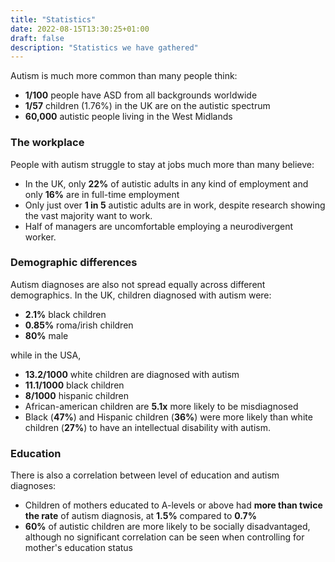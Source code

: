 ```yaml
---
title: "Statistics"
date: 2022-08-15T13:30:25+01:00
draft: false
description: "Statistics we have gathered"
---
```


Autism is much more common than many people think:

- **1/100** people have ASD from all backgrounds worldwide
- **1/57** children (1.76%) in the UK are on the autistic spectrum
- **60,000** autistic people living in the West Midlands

### The workplace

People with autism struggle to stay at jobs much more than many believe:

- In the UK, only **22%** of autistic adults in any kind of employment and only **16%** are in full-time employment 
- Only just over **1 in 5** autistic adults are in work, despite research showing the vast majority want to work. 
- Half of managers are uncomfortable employing a neurodivergent worker.

### Demographic differences

Autism diagnoses are also not spread equally across different demographics. In the UK, children diagnosed with autism were:

- **2.1%** black children
- **0.85%** roma/irish children
- **80%** male

while in the USA,

- **13.2/1000** white children are diagnosed with autism
- **11.1/1000** black children
- **8/1000** hispanic children
- African-american children are **5.1x** more likely to be misdiagnosed
- Black (**47%**) and Hispanic children (**36%**) were more likely than white children (**27%**) to have an intellectual disability with autism.

### Education

There is also a correlation between level of education and autism diagnoses:

- Children of mothers educated to A-levels or above had **more than twice the rate** of autism diagnosis, at **1.5%** compared to **0.7%**
- **60%** of autistic children are more likely to be socially disadvantaged, although no significant correlation can be seen when controlling for mother's education status

